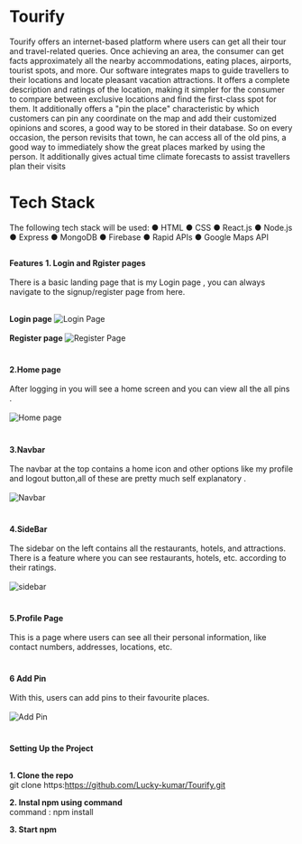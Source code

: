 # Tourify
Tourify offers an internet-based platform where users can get all their tour and travel-related queries. Once achieving an area, the consumer can get facts approximately all the nearby accommodations, eating places, airports, tourist spots, and more. Our software integrates maps to guide travellers to their locations and locate pleasant vacation attractions. It offers a complete description and ratings of the location, making it simpler for the consumer to compare between exclusive locations and find the first-class spot for them. It additionally offers a "pin the place" characteristic by which customers can pin any coordinate on the map and add their customized opinions and scores, a good way to be stored in their database. So on every occasion, the person revisits that town, he can access all of the old pins, a good way to immediately show the great places marked by using the person. It additionally gives actual time climate forecasts to assist travellers plan their visits
# Tech Stack
The following tech stack will be used: ● HTML ● CSS ● React.js ● Node.js ● Express ● MongoDB ● Firebase ● Rapid APIs ● Google Maps API

##
**Features** 
**1. Login and Rgister pages**<br><br>
There is a basic landing page that is my Login page , you can always navigate to the signup/register page from here.<br><br>

**Login page**
![Login Page](https://user-images.githubusercontent.com/82212464/201488711-ac334100-8be3-4434-b2d9-979a27e242d8.jpeg) <br><br>
**Register page**
![Register Page](https://user-images.githubusercontent.com/82212464/201488788-00e129cf-c46d-4438-90c4-eb6a8025e224.jpeg)

#
**2.Home page** <br><br>
After logging in you will see a home screen and you can view all the all pins .<br><br>
![Home page](https://user-images.githubusercontent.com/78373491/201491488-71242c50-2603-4224-b211-7a323b61ddb9.png)

#
**3.Navbar** <br><br>
The navbar at the top contains a home icon and other options like  my profile and logout button,all of these are pretty much self explanatory .<br><br>
![Navbar](https://user-images.githubusercontent.com/82212464/201488895-734f20fa-4cae-40d5-a471-e924d5458e41.jpeg)

#
**4.SideBar** <br><br>
The sidebar on the left contains all the restaurants, hotels, and attractions. There is a feature where you can see restaurants, hotels, etc. according to their ratings.<br><br>
![sidebar](https://user-images.githubusercontent.com/82212464/201488927-f4b5b1ae-9726-4e0e-9196-920fa9b2f031.jpeg)


#
**5.Profile Page** <br><br>
This is a page where users can see all their personal information, like contact numbers, addresses, locations, etc.

#
**6 Add Pin** <br><br>
With this, users can add pins to their favourite places.<br><br>
![Add Pin](https://user-images.githubusercontent.com/82212464/201489074-e91bebf6-6365-4bd8-be8f-7a0eaea0f5e8.jpeg)

#
**Setting Up the Project**<br><br>

**1. Clone the repo**<br>
git clone https:https://github.com/Lucky-kumar/Tourify.git <br>

**2. Instal npm using command**<br>
command : npm install <br>

**3. Start npm**<br>
